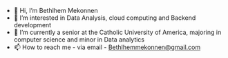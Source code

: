 - 👋 Hi, I’m Bethlhem Mekonnen
- 👀 I’m interested in Data Analysis, cloud computing and Backend development
- 🌱 I’m currently a senior at the Catholic University of America, majoring in computer science and minor in Data analytics
- 📫 How to reach me - via email - Bethlhemmekonnen@gmail.com
<!---
BethlhemM/BethlhemM is a ✨ special ✨ repository because its `README.md` (this file) appears on your GitHub profile.
You can click the Preview link to take a look at your changes.
--->
